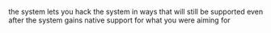 the system lets you hack the system in ways that will still be supported even after the system gains native support for what you were aiming for

